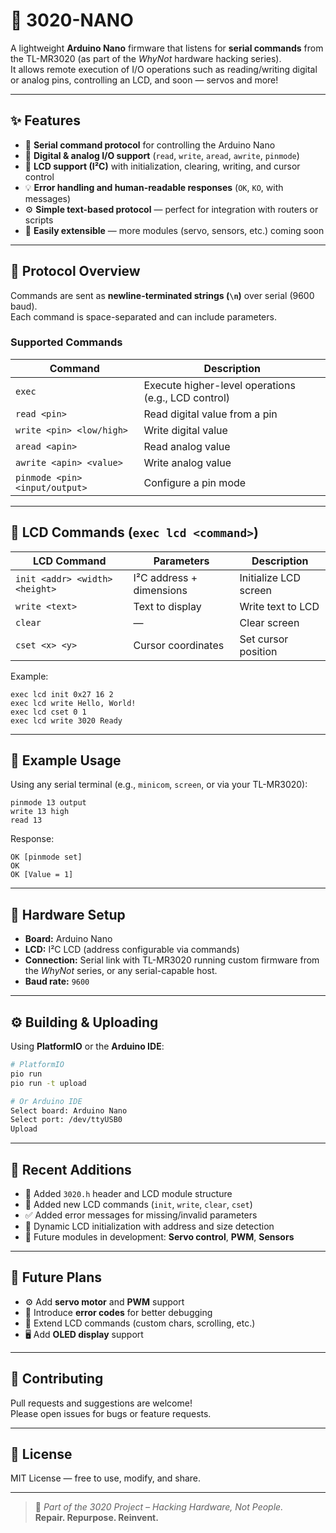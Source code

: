 # 🔌 3020-NANO

A lightweight **Arduino Nano** firmware that listens for **serial commands** from the TL-MR3020 (as part of the *WhyNot* hardware hacking series).  
It allows remote execution of I/O operations such as reading/writing digital or analog pins, controlling an LCD, and soon — servos and more!

---

## ✨ Features

- 🔌 **Serial command protocol** for controlling the Arduino Nano  
- 🧠 **Digital & analog I/O support** (`read`, `write`, `aread`, `awrite`, `pinmode`)  
- 💬 **LCD support (I²C)** with initialization, clearing, writing, and cursor control  
- 💡 **Error handling and human-readable responses** (`OK`, `KO`, with messages)  
- ⚙️ **Simple text-based protocol** — perfect for integration with routers or scripts  
- 🔧 **Easily extensible** — more modules (servo, sensors, etc.) coming soon  

---

## 📡 Protocol Overview

Commands are sent as **newline-terminated strings (`\n`)** over serial (9600 baud).  
Each command is space-separated and can include parameters.

### Supported Commands

| Command | Description |
|----------|-------------|
| `exec` | Execute higher-level operations (e.g., LCD control) |
| `read <pin>` | Read digital value from a pin |
| `write <pin> <low/high>` | Write digital value |
| `aread <apin>` | Read analog value |
| `awrite <apin> <value>` | Write analog value |
| `pinmode <pin> <input/output>` | Configure a pin mode |

---

## 💬 LCD Commands (`exec lcd <command>`)

| LCD Command | Parameters | Description |
|--------------|-------------|-------------|
| `init <addr> <width> <height>` | I²C address + dimensions | Initialize LCD screen |
| `write <text>` | Text to display | Write text to LCD |
| `clear` | — | Clear screen |
| `cset <x> <y>` | Cursor coordinates | Set cursor position |

Example:
```
exec lcd init 0x27 16 2
exec lcd write Hello, World!
exec lcd cset 0 1
exec lcd write 3020 Ready
```

---

## 💬 Example Usage

Using any serial terminal (e.g., `minicom`, `screen`, or via your TL-MR3020):

```
pinmode 13 output
write 13 high
read 13
```

Response:
```
OK [pinmode set]
OK
OK [Value = 1]
```

---

## 🧱 Hardware Setup

- **Board:** Arduino Nano  
- **LCD:** I²C LCD (address configurable via commands)  
- **Connection:** Serial link with TL-MR3020 running custom firmware from the *WhyNot* series, or any serial-capable host.  
- **Baud rate:** `9600`

---

## ⚙️ Building & Uploading

Using **PlatformIO** or the **Arduino IDE**:

```bash
# PlatformIO
pio run
pio run -t upload

# Or Arduino IDE
Select board: Arduino Nano
Select port: /dev/ttyUSB0
Upload
```

---

## 🧩 Recent Additions

- 🧱 Added `3020.h` header and LCD module structure  
- 🧠 Added new LCD commands (`init`, `write`, `clear`, `cset`)  
- ✅ Added error messages for missing/invalid parameters  
- 🔄 Dynamic LCD initialization with address and size detection  
- 🧩 Future modules in development: **Servo control**, **PWM**, **Sensors**

---

## 🔭 Future Plans

- ⚙️ Add **servo motor** and **PWM** support  
- 🧠 Introduce **error codes** for better debugging  
- 🧩 Extend LCD commands (custom chars, scrolling, etc.)  
- 🖥️ Add **OLED display** support
---

## 🤝 Contributing

Pull requests and suggestions are welcome!  
Please open issues for bugs or feature requests.

---

## 🧩 License

MIT License — free to use, modify, and share.

---

> 🧠 *Part of the 3020 Project – Hacking Hardware, Not People.*  
> **Repair. Repurpose. Reinvent.**
